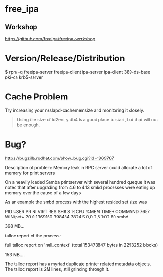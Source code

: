 # free_ipa

## Workshop
https://github.com/freeipa/freeipa-workshop

# Version/Release/Distribution
$ rpm -q freeipa-server freeipa-client ipa-server ipa-client 389-ds-base pki-ca krb5-server

# Cache Problem

Try increasing your nsslapd-cachememsize and monitoring it closely.
> Using the size of id2entry.db4 is a good place to start, but that will
> not be enough.

# Bug? 
https://bugzilla.redhat.com/show_bug.cgi?id=1969787


Description of problem:
Memory leak in RPC server could allocate a lot of memory for print servers

On a heavily loaded Samba printserver with several hundred queque it was noted that after upgrading from 4.6 to 4.13 smbd processes were eating up memory over the cause of a few days.

As an example the smbd process with the highest resided set size was

  PID USER      PR  NI    VIRT    RES    SHR S  %CPU %MEM     TIME+ COMMAND
 7657 WIN\pet+  20   0 1369160 398484   7824 S   0,0  2,5   1:02.80 smbd

398 MB...

talloc report of the process:

  full talloc report on 'null_context' (total 153473847 bytes in 2253252 blocks)

153 MB....

The talloc report has a myriad duplicate printer related metadata objects. The talloc report is 2M lines, still grinding through it.
